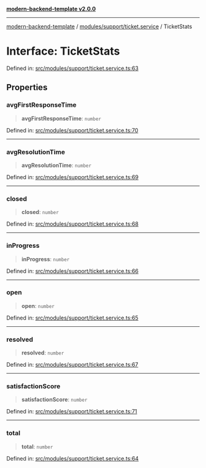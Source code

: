 [**modern-backend-template v2.0.0**](../../../../README.md)

***

[modern-backend-template](../../../../modules.md) / [modules/support/ticket.service](../README.md) / TicketStats

# Interface: TicketStats

Defined in: [src/modules/support/ticket.service.ts:63](https://github.com/maemreyo/saas-4cus-nodejs/blob/1a77de11cd6eaefe66c31c7f5de281673fc25ce5/src/modules/support/ticket.service.ts#L63)

## Properties

### avgFirstResponseTime

> **avgFirstResponseTime**: `number`

Defined in: [src/modules/support/ticket.service.ts:70](https://github.com/maemreyo/saas-4cus-nodejs/blob/1a77de11cd6eaefe66c31c7f5de281673fc25ce5/src/modules/support/ticket.service.ts#L70)

***

### avgResolutionTime

> **avgResolutionTime**: `number`

Defined in: [src/modules/support/ticket.service.ts:69](https://github.com/maemreyo/saas-4cus-nodejs/blob/1a77de11cd6eaefe66c31c7f5de281673fc25ce5/src/modules/support/ticket.service.ts#L69)

***

### closed

> **closed**: `number`

Defined in: [src/modules/support/ticket.service.ts:68](https://github.com/maemreyo/saas-4cus-nodejs/blob/1a77de11cd6eaefe66c31c7f5de281673fc25ce5/src/modules/support/ticket.service.ts#L68)

***

### inProgress

> **inProgress**: `number`

Defined in: [src/modules/support/ticket.service.ts:66](https://github.com/maemreyo/saas-4cus-nodejs/blob/1a77de11cd6eaefe66c31c7f5de281673fc25ce5/src/modules/support/ticket.service.ts#L66)

***

### open

> **open**: `number`

Defined in: [src/modules/support/ticket.service.ts:65](https://github.com/maemreyo/saas-4cus-nodejs/blob/1a77de11cd6eaefe66c31c7f5de281673fc25ce5/src/modules/support/ticket.service.ts#L65)

***

### resolved

> **resolved**: `number`

Defined in: [src/modules/support/ticket.service.ts:67](https://github.com/maemreyo/saas-4cus-nodejs/blob/1a77de11cd6eaefe66c31c7f5de281673fc25ce5/src/modules/support/ticket.service.ts#L67)

***

### satisfactionScore

> **satisfactionScore**: `number`

Defined in: [src/modules/support/ticket.service.ts:71](https://github.com/maemreyo/saas-4cus-nodejs/blob/1a77de11cd6eaefe66c31c7f5de281673fc25ce5/src/modules/support/ticket.service.ts#L71)

***

### total

> **total**: `number`

Defined in: [src/modules/support/ticket.service.ts:64](https://github.com/maemreyo/saas-4cus-nodejs/blob/1a77de11cd6eaefe66c31c7f5de281673fc25ce5/src/modules/support/ticket.service.ts#L64)
